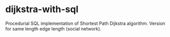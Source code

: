 # dijkstra-with-sql
Procedurial SQL implementation of Shortest Path Dijkstra algorithm. Version for same length edge length (social network).
